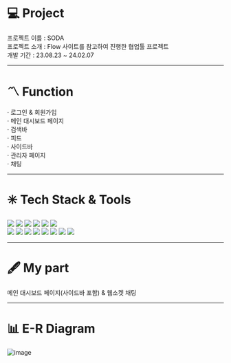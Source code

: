 # 💻 Project
  프로젝트 이름 : SODA  
  프로젝트 소개 : Flow 사이트를 참고하여 진행한 협업툴 프로젝트  
  개발 기간 : 23.08.23 ~ 24.02.07

---

# 〽️ Function
  · 로그인 & 회원가입  
  · 메인 대시보드 페이지  
  · 검색바  
  · 피드  
  · 사이드바  
  · 관리자 페이지  
  · 채팅  
  
---

# ✳️ Tech Stack & Tools
  <img src="https://img.shields.io/badge/Java Script-3178C6?style=flat&logo=JavaScript&logoColor=white"/> <img src="https://img.shields.io/badge/Oracle DB-3111C9?style=flat&logo=Oracle&logoColor=white"/> <img src="https://img.shields.io/badge/java-16542?style=flat&logo=&logoColor=white"/> <img src="https://img.shields.io/badge/Apache Tomcat-darkblue?style=flat&logo=Apache Tomcat&logoColor=white"/> <img src="https://img.shields.io/badge/Eclipse IDE-yellow?style=flat&logo=Eclipse IDE&logoColor=white"/>
<img src="https://img.shields.io/badge/HTML-orange?style=flat&logo=HTML5&logoColor=white"/>  
<img src="https://img.shields.io/badge/Spring-317876?style=flat&logo=Spring&logoColor=white"/> <img src="https://img.shields.io/badge/Ajax-hotpink?style=flat&logo=AJAX&logoColor=white"/> <img src="https://img.shields.io/badge/jQuery-11562C?style=flat&logo=jQuery&logoColor=white"/> <img src="https://img.shields.io/badge/CSS-purple?style=flat&logo=CSS3&logoColor=white"/> <img src="https://img.shields.io/badge/Servlet & JSP-AA00FF?style=flat&logo=AJAX&logoColor=white"/> <img src="https://img.shields.io/badge/Spring Boot-00E47C?style=flat&logo=Spring Boot&logoColor=white"/> <img src="https://img.shields.io/badge/JSON-FF0000?style=flat&logo=JSON&logoColor=white"/> <img src="https://img.shields.io/badge/GitHub-DEEB52?style=flat&logo=GitHub&logoColor=white"/>

---

# 🖋️ My part
  메인 대시보드 페이지(사이드바 포함) & 웹소켓 채팅

---

# 📊 E-R Diagram
  ![image](https://github.com/t28879/SODA/assets/90438572/debb8e62-ea36-40e8-a8a1-c915a6fe5ecd)
